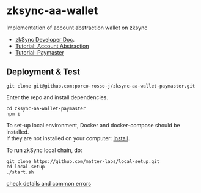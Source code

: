 # zksync-aa-wallet
Implementation of account abstraction wallet on zksync


- [zkSync Developer Doc](https://v2-docs.zksync.io/dev/). 
- [Tutorial: Account Abstraction](https://v2-docs.zksync.io/dev/tutorials/custom-aa-tutorial.html)
- [Tutorial: Paymaster](https://v2-docs.zksync.io/dev/tutorials/custom-paymaster-tutorial.html)

## Deployment & Test

```shell
git clone git@github.com:porco-rosso-j/zksync-aa-wallet-paymaster.git
```

Enter the repo and install dependencies.
```shell
cd zksync-aa-wallet-paymaster
npm i
```
To set-up local environment, Docker and docker-compose should be installed.  
If they are not installed on your computer: [Install](https://docs.docker.com/get-docker/).

To run zkSync local chain, do:
```shell
git clone https://github.com/matter-labs/local-setup.git
cd local-setup
./start.sh
```
[check details and common errors](https://v2-docs.zksync.io/api/hardhat/testing.html#reset-the-zksync-state)

